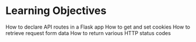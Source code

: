 # Learning Objectives


How to declare API routes in a Flask app
How to get and set cookies
How to retrieve request form data
How to return various HTTP status codes
